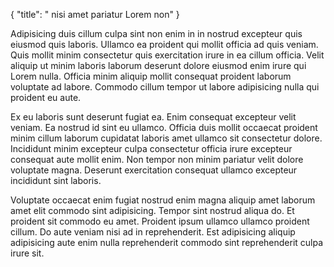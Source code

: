 {
  "title": " nisi amet pariatur Lorem non"
}

Adipisicing duis cillum culpa sint non enim in in nostrud excepteur quis eiusmod quis laboris. Ullamco ea proident qui mollit officia ad quis veniam. Quis mollit minim consectetur quis exercitation irure in ea cillum officia. Velit aliquip ut minim laboris laborum deserunt dolore eiusmod enim irure qui Lorem nulla. Officia minim aliquip mollit consequat proident laborum voluptate ad labore. Commodo cillum tempor ut labore adipisicing nulla qui proident eu aute.

Ex eu laboris sunt deserunt fugiat ea. Enim consequat excepteur velit veniam. Ea nostrud id sint eu ullamco. Officia duis mollit occaecat proident minim cillum laborum cupidatat laboris amet ullamco sit consectetur dolore. Incididunt minim excepteur culpa consectetur officia irure excepteur consequat aute mollit enim. Non tempor non minim pariatur velit dolore voluptate magna. Deserunt exercitation consequat ullamco excepteur incididunt sint laboris.

Voluptate occaecat enim fugiat nostrud enim magna aliquip amet laborum amet elit commodo sint adipisicing. Tempor sint nostrud aliqua do. Et proident sit commodo eu amet. Proident ipsum ullamco ullamco proident cillum. Do aute veniam nisi ad in reprehenderit. Est adipisicing aliquip adipisicing aute enim nulla reprehenderit commodo sint reprehenderit culpa irure sit.